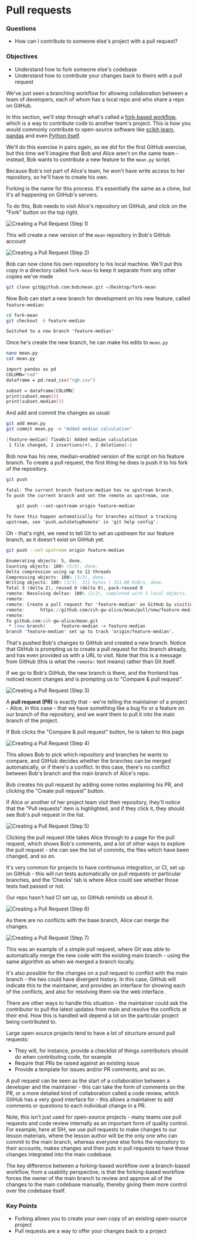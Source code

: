 # Pull requests

<div class="questions">

### Questions

- How can I contribute to someone else's project with a pull request?

</div>

<div class="objectives">

### Objectives

- Understand how to fork someone else's codebase
- Understand how to contribute your changes back to theirs with a pull request

</div>  


We've just seen a branching workflow for allowing collaboration between a team
of developers, each of whom has a local repo and who share a repo on GitHub.

In this section, we'll step through what's called a [fork-based workflow](https://www.atlassian.com/git/tutorials/comparing-workflows/forking-workflow), which
is a way to contribute code to another team's project. This is how you would commonly contribute to open-source software like [scikit-learn](https://github.com/scikit-learn/scikit-learn), [pandas](https://github.com/pandas-dev/pandas) and even [Python itself](https://github.com/python/).

We'll do this exercise in pairs again, as we did for the first GitHub exercise,
but this time we'll imagine that Bob and Alice aren't on the same team - instead,
Bob wants to contribute a new feature to the `mean.py` script.

Because Bob's not part of Alice's team, he won't have write access to her
repository, so he'll have to create his own.

Forking is the name for this process. It's essentially the same as a clone, but
it's all happening on GitHub's servers.

To do this, Bob needs to visit Alice's repository on GitHub, and click on 
the "Fork" button on the top right.

![Creating a Pull Request (Step 1)](../fig/pr01-fork-repository.png)

This will create a new version of the `mean` repository in Bob's GitHub account

![Creating a Pull Request (Step 2)](../fig/pr02-new-fork.png)

Bob can now clone his own repository to his local machine. We'll put this 
copy in a directory called `fork-mean` to keep it separate from any other
copies we've made 

```sh
git clone git@github.com:bob/mean.git ~/Desktop/fork-mean
```

Now Bob can start a new branch for development on his new feature, called
`feature-median`:

```sh
cd fork-mean
git checkout -b feature-median
```

```abc
Switched to a new branch 'feature-median'
```

Once he's create the new branch, he can make his edits to `mean.py`

```sh
nano mean.py
cat mean.py
```

```abc
import pandas as pd
COLUMN="red"
dataframe = pd.read_csv("rgb.csv")

subset = dataframe[COLUMN]
print(subset.mean())
print(subset.median())
```

And add and commit the changes as usual:

```sh
git add mean.py
git commit mean.py -m "Added median calculation"
```

```abc
[feature-median] f1ea0c1] Added median calculation
 1 file changed, 2 insertions(+), 2 deletions(-)
```

Bob now has his new, median-enabled version of the script on his feature branch.
To create a pull request, the first thing he does is push it to his fork of
the repository.

```sh
git push
```

```abc
fatal: The current branch feature-median has no upstream branch.
To push the current branch and set the remote as upstream, use

    git push --set-upstream origin feature-median

To have this happen automatically for branches without a tracking
upstream, see 'push.autoSetupRemote' in 'git help config'.
```

Oh - that's right, we need to tell Git to set an upstream for our feature 
branch, as it doesn't exist on GitHub yet.

```sh
git push --set-upstream origin feature-median
```

```abc
Enumerating objects: 5, done.
Counting objects: 100% (5/5), done.
Delta compression using up to 12 threads
Compressing objects: 100% (3/3), done.
Writing objects: 100% (3/3), 311 bytes | 311.00 KiB/s, done.
Total 3 (delta 2), reused 0 (delta 0), pack-reused 0
remote: Resolving deltas: 100% (2/2), completed with 2 local objects.
remote:
remote: Create a pull request for 'feature-median' on GitHub by visiting:
remote:      https://github.com/sih-gw-alice/mean/pull/new/feature-median
remote:
To github.com:sih-gw-alice/mean.git
 * [new branch]      feature-median -> feature-median
branch 'feature-median' set up to track 'origin/feature-median'.
```

That's pushed Bob's changes to GitHub and created a new branch. Notice that
GitHub is prompting us to create a pull request for this branch already, and has
even provided us with a URL to visit. Note that this is a message from GitHub
(this is what the `remote:` text means) rather than Git itself.

If we go to Bob's GitHub, the new branch is there, and the frontend has noticed
recent changes and is prompting us to "Compare & pull request".

![Creating a Pull Request (Step 3)](../fig/pr03-new-changes-pushed.png)

A **pull request (PR)** is exactly that - we're telling the maintainer of a project - 
Alice, in this case - that we have something like a bug fix or a feature on
our branch of the repository, and we want them to pull it into the main
branch of the project.

If Bob clicks the "Compare & pull request" button, he is taken to this page

![Creating a Pull Request (Step 4)](../fig/pr04-compare-changes.png)

This allows Bob to pick which repository and branches he wants to compare, 
and GitHub decides whether the branches can be merged automatically, or if
there's a conflict. In this case, there's no conflict between Bob's branch
and the main branch of Alice's repo.

Bob creates his pull request by adding some notes explaining his PR, and clicking
the "Create pull request" button.

If Alice or another of her project team visit their repository, they'll notice
that the "Pull requests" item is highlighted, and if they click it, they
should see Bob's pull request in the list.

![Creating a Pull Request (Step 5)](../fig/pr05-pull-request-list.png)

Clicking the pull request title takes Alice through to a page for the pull
request, which shows Bob's comments, and a lot of other ways to explore the
pull request - she can see the list of commits, the files which have been
changed, and so on.

It's very common for projects to have continuous integration, or CI, set up on 
GitHub - this will run tests automatically on pull requests or particular
branches, and the 'Checks' tab is where Alice could see whether those tests
had passed or not.

Our repo hasn't had CI set up, so GitHub reminds us about it.

![Creating a Pull Request (Step 6)](../fig/pr06-merge-pull-request.png)

As there are no conflicts with the base branch, Alice can merge the changes.

![Creating a Pull Request (Step 7)](../fig/pr07-pull-request-merged.png)

This was an example of a simple pull request, where Git was able to 
automatically merge the new code with the existing main branch - using the
same algorithm as when we merged a branch locally.

It's also possible for the changes on a pull request to conflict with the main
branch - the two could have divergent history. In this case, GitHub will 
indicate this to the maintainer, and provides an interface for showing each 
of the conflicts, and also for resolving them via the web interface.

There are other ways to handle this situation - the maintainer could ask the
contributor to pull the latest updates from main and resolve the conflicts at
their end. How this is handled will depend a lot on the particular project
being contributed to.

Large open-source projects tend to have a lot of structure around pull requests:
- They will, for instance, provide a checklist of things contributors should do when contributing code, for example
- Require that PRs be raised against an existing issue
- Provide a template for issues and/or PR comments, and so on.

A pull request can be seen as the start of a collaboration between a developer
and the maintainer - this can take the form of comments on the PR, or a more
detailed kind of collaboration called a code review, which GitHub has a very
good interface for - this allows a maintainer to add comments or questions to
each individual change in a PR.

Note, this isn't just used for open-source projects - many teams use pull requests
and code review internally as an important form of quality control. For example, here at SIH, we use pull requests to make changes to our lesson materials, where the lesson author will be the only one who can commit to the main branch, whereas everyone else forks the repository to their accounts, makes changes and then puts in pull requests to have those changes integrated into the main codebase.

The key difference between a forking-based workflow over a branch-based workflow, from a usability perspective, is that the forking-based workflow forces the owner of the main branch to review and approve all of the changes to the main codebase manually, thereby giving them more control over the codebase itself.

<div class="keypoints">

### Key Points

- Forking allows you to create your own copy of an existing open-source project
- Pull requests are a way to offer your changes back to a project

</div>